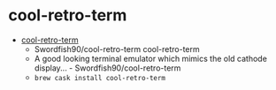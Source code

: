 # cool-retro-term
- [cool-retro-term](https://github.com/Swordfish90/cool-retro-term)
  -  Swordfish90/cool-retro-term cool-retro-term
  - A good looking terminal emulator which mimics the old cathode display... - Swordfish90/cool-retro-term
  - `brew cask install cool-retro-term`
